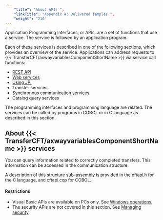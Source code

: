 ```yaml
---
    "title": "About APIs ",
    "linkTitle": "Appendix A: Delivered samples ",
    "weight": "210"
---
```

Application Programming Interfaces, or APIs, are a set of functions
that use a service. The service is followed by an application program.

Each of these services is described in one of the following sections, which provides an overview
of the service. Applications can address requests to {{< TransferCFT/axwayvariablesComponentShortName  >}} via
service call functions:

- [REST API](../../../app_integration_intro/using_apis/api_intro)
- [Web services](../../about_this_document_ibmi/using_apis/about_web_services)
- [Using JPI](../../about_this_document_ibmi/using_apis/java_api)
- Transfer
    services
- Synchronous
    communication services
- Catalog
    query services

The programming interfaces and programming language are related. The
services can be called by programs in COBOL or in C language as described in this section.

<span id="About_CFT_Services"></span>

About {{< TransferCFT/axwayvariablesComponentShortName  >}} services
-------------------------------------------------------------------------

You can query information related to correctly completed transfers.
This information can be accessed in the communication structure.

A description
of this structure sub-assembly is provided in the cftapi.h
for the C language, and cftapi.cop
for COBOL.

#### Restrictions

- Visual Basic APIs are available on PCs
    only. See [Windows
    operations](../../windows_install_start_here).
- The security APIs are not covered in this section. See [Managing
    security]().
